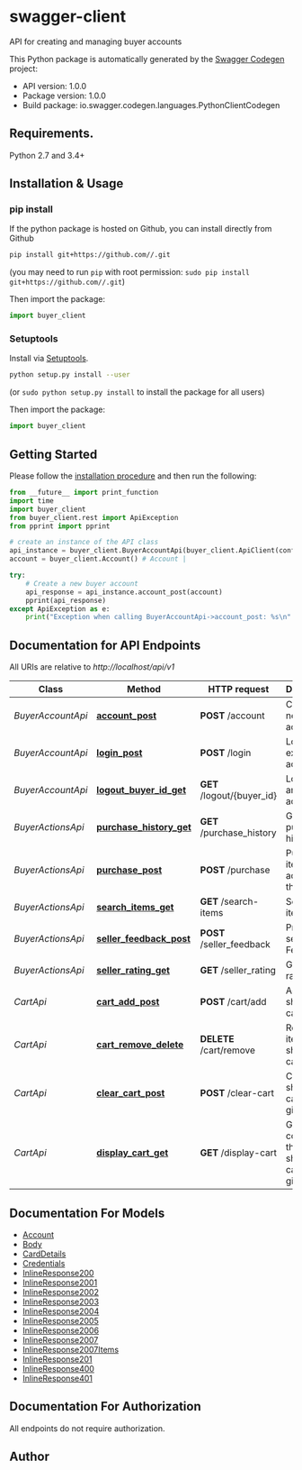 # swagger-client
API for creating and managing buyer accounts

This Python package is automatically generated by the [Swagger Codegen](https://github.com/swagger-api/swagger-codegen) project:

- API version: 1.0.0
- Package version: 1.0.0
- Build package: io.swagger.codegen.languages.PythonClientCodegen

## Requirements.

Python 2.7 and 3.4+

## Installation & Usage
### pip install

If the python package is hosted on Github, you can install directly from Github

```sh
pip install git+https://github.com//.git
```
(you may need to run `pip` with root permission: `sudo pip install git+https://github.com//.git`)

Then import the package:
```python
import buyer_client 
```

### Setuptools

Install via [Setuptools](http://pypi.python.org/pypi/setuptools).

```sh
python setup.py install --user
```
(or `sudo python setup.py install` to install the package for all users)

Then import the package:
```python
import buyer_client
```

## Getting Started

Please follow the [installation procedure](#installation--usage) and then run the following:

```python
from __future__ import print_function
import time
import buyer_client
from buyer_client.rest import ApiException
from pprint import pprint

# create an instance of the API class
api_instance = buyer_client.BuyerAccountApi(buyer_client.ApiClient(configuration))
account = buyer_client.Account() # Account | 

try:
    # Create a new buyer account
    api_response = api_instance.account_post(account)
    pprint(api_response)
except ApiException as e:
    print("Exception when calling BuyerAccountApi->account_post: %s\n" % e)

```

## Documentation for API Endpoints

All URIs are relative to *http://localhost/api/v1*

Class | Method | HTTP request | Description
------------ | ------------- | ------------- | -------------
*BuyerAccountApi* | [**account_post**](docs/BuyerAccountApi.md#account_post) | **POST** /account | Create a new buyer account
*BuyerAccountApi* | [**login_post**](docs/BuyerAccountApi.md#login_post) | **POST** /login | Log in to an existing account
*BuyerAccountApi* | [**logout_buyer_id_get**](docs/BuyerAccountApi.md#logout_buyer_id_get) | **GET** /logout/{buyer_id} | Log out of an existing account
*BuyerActionsApi* | [**purchase_history_get**](docs/BuyerActionsApi.md#purchase_history_get) | **GET** /purchase_history | Get purchase history
*BuyerActionsApi* | [**purchase_post**](docs/BuyerActionsApi.md#purchase_post) | **POST** /purchase | Purchase items added in the cart
*BuyerActionsApi* | [**search_items_get**](docs/BuyerActionsApi.md#search_items_get) | **GET** /search-items | Search for items
*BuyerActionsApi* | [**seller_feedback_post**](docs/BuyerActionsApi.md#seller_feedback_post) | **POST** /seller_feedback | Provide seller Feedback
*BuyerActionsApi* | [**seller_rating_get**](docs/BuyerActionsApi.md#seller_rating_get) | **GET** /seller_rating | Get seller rating
*CartApi* | [**cart_add_post**](docs/CartApi.md#cart_add_post) | **POST** /cart/add | Add item to shopping cart
*CartApi* | [**cart_remove_delete**](docs/CartApi.md#cart_remove_delete) | **DELETE** /cart/remove | Remove item from shopping cart
*CartApi* | [**clear_cart_post**](docs/CartApi.md#clear_cart_post) | **POST** /clear-cart | Clear the shopping cart for a given buyer
*CartApi* | [**display_cart_get**](docs/CartApi.md#display_cart_get) | **GET** /display-cart | Get the contents of the shopping cart for a given buyer


## Documentation For Models

 - [Account](docs/Account.md)
 - [Body](docs/Body.md)
 - [CardDetails](docs/CardDetails.md)
 - [Credentials](docs/Credentials.md)
 - [InlineResponse200](docs/InlineResponse200.md)
 - [InlineResponse2001](docs/InlineResponse2001.md)
 - [InlineResponse2002](docs/InlineResponse2002.md)
 - [InlineResponse2003](docs/InlineResponse2003.md)
 - [InlineResponse2004](docs/InlineResponse2004.md)
 - [InlineResponse2005](docs/InlineResponse2005.md)
 - [InlineResponse2006](docs/InlineResponse2006.md)
 - [InlineResponse2007](docs/InlineResponse2007.md)
 - [InlineResponse2007Items](docs/InlineResponse2007Items.md)
 - [InlineResponse201](docs/InlineResponse201.md)
 - [InlineResponse400](docs/InlineResponse400.md)
 - [InlineResponse401](docs/InlineResponse401.md)


## Documentation For Authorization

 All endpoints do not require authorization.


## Author



